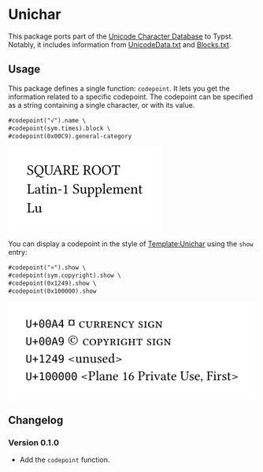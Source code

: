 # Unichar

This package ports part of the [Unicode Character Database](https://www.unicode.org/reports/tr44/) to Typst. Notably, it includes information from [UnicodeData.txt](https://unicode.org/reports/tr44/#UnicodeData.txt) and [Blocks.txt](https://unicode.org/reports/tr44/#Blocks.txt).


## Usage

This package defines a single function: `codepoint`. It lets you get the information related to a specific codepoint. The codepoint can be specified as a string containing a single character, or with its value.

```typ
#codepoint("√").name \
#codepoint(sym.times).block \
#codepoint(0x00C9).general-category
```

![image](examples/example-1.svg)

You can display a codepoint in the style of [Template:Unichar](https://en.wikipedia.org/wiki/Template:Unichar) using the `show` entry:

```typ
#codepoint("¤").show \
#codepoint(sym.copyright).show \
#codepoint(0x1249).show \
#codepoint(0x100000).show
```

![image](examples/example-2.svg)


## Changelog

### Version 0.1.0

- Add the `codepoint` function.